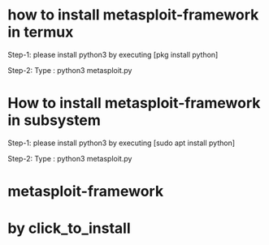 # how to install metasploit-framework in termux

Step-1: please install python3 by executing [pkg install python]

Step-2: Type : python3 metasploit.py

# How to install metasploit-framework in subsystem

Step-1: please install python3 by executing [sudo apt install python]

Step-2: Type :  python3 metasploit.py

# metasploit-framework 
# by click_to_install
